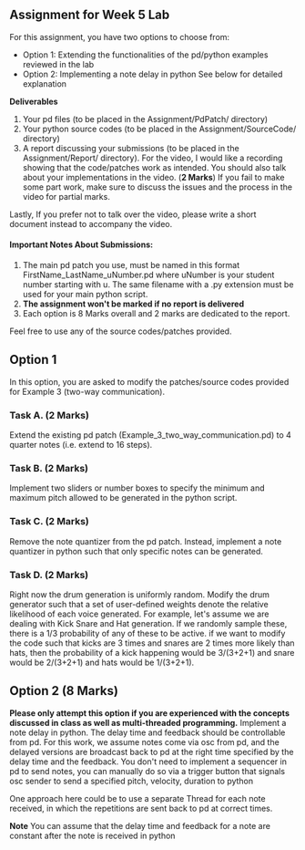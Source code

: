 Assignment for Week 5 Lab
------
For this assignment, you have two options to choose from:
 - Option 1: Extending the functionalities of the pd/python examples reviewed in the lab
 - Option 2: Implementing a note delay in python 
 See below for detailed explanation
 
 **Deliverables**
 1. Your pd files (to be placed in the Assignment/PdPatch/ directory)
 2. Your python source codes (to be placed in the Assignment/SourceCode/ directory)
 3. A report discussing your submissions (to be placed in the Assignment/Report/ directory). 
 For the video, I would like a recording showing that the code/patches work as intended. 
 You should also talk about your implementations in the video. (**2 Marks**)
 If you fail to make some part work, make sure to discuss the issues and the process in the video for partial marks.  

Lastly, If you prefer not to talk over the video, please write a short document instead to accompany the video.     

#### Important Notes About Submissions:
1. The main pd patch you use, must be named in this format FirstName_LastName_uNumber.pd where uNumber is your student number starting with u.
The same filename with a .py extension must be used for your main python script. 
2. **The assignment won't be marked if no report is delivered**  
3. Each option is 8 Marks overall and 2 marks are dedicated to the report.

Feel free to use any of the source codes/patches provided. 
   
## Option 1 
In this option, you are asked to modify the patches/source codes provided for Example 3 (two-way communication). 

### Task A. (2 Marks)
Extend the existing pd patch (Example_3_two_way_communication.pd) to 4 quarter notes (i.e. extend to 16 steps).

### Task B. (2 Marks)
Implement two sliders or number boxes to specify the minimum and maximum pitch allowed to be generated in the python script.

### Task C. (2 Marks)
Remove the note quantizer from the pd patch. Instead, implement a note quantizer in python such that only specific notes can be generated.

### Task D. (2 Marks)
Right now the drum generation is uniformly random. Modify the drum generator such that a set of user-defined weights denote the relative likelihood of each voice generated. 
For example, let's assume we are dealing with Kick Snare and Hat generation. If we randomly sample these, there is a 1/3 probability of any of these to be active.
if we want to modify the code such that kicks are 3 times and snares are 2 times more likely than hats, 
then the probability of a kick happening would be 3/(3+2+1) and snare would be 2/(3+2+1) and hats would be 1/(3+2+1). 

## Option 2 (8 Marks)
**Please only attempt this option if you are experienced with the concepts discussed in class as well as multi-threaded programming.** 
Implement a note delay in python. The delay time and feedback should be controllable from pd. 
For this work, we assume notes come via osc from pd, and the delayed versions are broadcast back to pd at the right time specified by the delay time and the feedback. 
You don't need to implement a sequencer in pd to send notes, you can manually do so via a trigger button that signals osc sender to send a specified pitch, velocity, duration to python

One approach here could be to use a separate Thread for each note received, in which the repetitions are sent back to pd at correct times. 

**Note** You can assume that the delay time and feedback for a note are constant after the note is received in python  